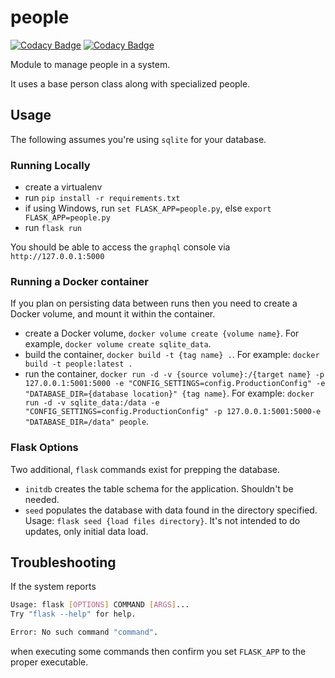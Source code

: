 # people

[![Codacy Badge](https://api.codacy.com/project/badge/Grade/9d16e13e80f3426caf399aa8bad8a846)](https://www.codacy.com/manual/erikdeirdre/people?utm_source=github.com&amp;utm_medium=referral&amp;utm_content=erikdeirdre/people&amp;utm_campaign=Badge_Grade)
[![Codacy Badge](https://api.codacy.com/project/badge/Coverage/9d16e13e80f3426caf399aa8bad8a846)](https://www.codacy.com/manual/erikdeirdre/people?utm_source=github.com&utm_medium=referral&utm_content=erikdeirdre/people&utm_campaign=Badge_Coverage)

Module to manage people in a system.

It uses a base person class along with specialized people.

## Usage

The following assumes you're using `sqlite` for your database.

### Running Locally

- create a virtualenv
- run ```pip install -r requirements.txt```
- if using Windows, run ```set FLASK_APP=people.py```, else ```export FLASK_APP=people.py```
- run ```flask run```

You should be able to access the `graphql` console via `http://127.0.0.1:5000`

### Running a Docker container

If you plan on persisting data between runs then you need to create a Docker volume, and mount it within the container.

- create a Docker volume, `docker volume create {volume name}`. For example, `docker volume create sqlite_data`.
- build the container, `docker build -t {tag name} .`. For example: `docker build -t people:latest .`
- run the container, `docker run -d -v {source volume}:/{target name} -p 127.0.0.1:5001:5000 -e "CONFIG_SETTINGS=config.ProductionConfig" -e "DATABASE_DIR={database location}" {tag name}`. For example: `docker run -d -v sqlite_data:/data -e "CONFIG_SETTINGS=config.ProductionConfig" -p 127.0.0.1:5001:5000-e "DATABASE_DIR=/data" people`.

### Flask Options

Two additional, `flask` commands exist for prepping the database.

- `initdb` creates the table schema for the application. Shouldn't be needed.
- `seed` populates the database with data found in the directory specified. Usage: `flask seed {load files directory}`. It's not intended to do updates, only initial data load.

## Troubleshooting

If the system reports

``` bash
Usage: flask [OPTIONS] COMMAND [ARGS]...
Try "flask --help" for help.

Error: No such command "command".
```

when executing some commands then confirm you set `FLASK_APP` to the proper executable.
